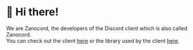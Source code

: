 # 👋 Hi there!
We are Zanocord, the developers of the Discord client which is also called Zanocord.\
You can check out the client [here](https://github.com/Zanocord/Zanocord) or the library used by the client [here](https://github.com/Zanocord/libzanocord).
